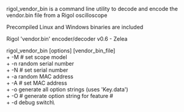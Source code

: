 rigol_vendor_bin is a command line utility to
decode and encode the vendor.bin file from a Rigol oscilloscope

Precompiled Linux and Windows binaries are included 

Rigol 'vendor.bin' encoder/decoder v0.6 - Zelea

rigol_vendor_bin [options] [vendor_bin_file]\
    + -M #    set scope model\
    + -n      random serial number\
    + -N #    set serial number\
    + -a      random MAC address\
    + -A #    set MAC address\
    + -o      generate all option strings (uses 'Key.data')\
    + -O #    generate option string for feature #\
    + -d      debug switch\
